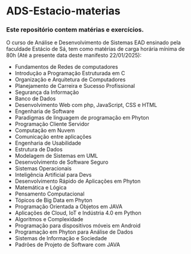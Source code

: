 # ADS-Estacio-materias

### Este repositório contem matérias e exercícios.

O curso de Análise e Desenvolvimento de Sistemas EAD ensinado pela 
faculdade Estácio de Sá, tem como matérias de carga horária mínima 
de 80h (Até a presente data deste manifesto 22/01/2025):

 - Fundamentos de Redes de computadores
 - Introdução a Programação Estruturada em C
 - Organização e Arquitetura de Computadores
 - Planejamento de Carreira e Sucesso Profissional
 - Segurança da Informação
 - Banco de Dados
 - Desenvolvimento Web com php, JavaScript, CSS e HTML
 - Engenharia de Software
 - Paradigmas de linguagem de programação em Phyton
 - Programação Cliente Servidor
 - Computação em Nuvem
 - Comunicação entre aplicações
 - Engenharia de Usabilidade 
 - Estrutura de Dados
 - Modelagem de Sistemas em UML
 - Desenvolvimento de Software Seguro
 - Sistemas Operacionais
 - Inteligência Artificial para Devs
 - Desenvolvimento Rápido de Aplicações em Phyton
 - Matemática e Lógica
 - Pensamento Computacional
 - Tópicos de Big Data em Phyton
 - Programação Orientada a Objetos em JAVA
 - Aplicações de Cloud, IoT e Indústria 4.0 em Python
 - Algoritmos e Complexidade
 - Programação para dispositivos móveis em Android
 - Programação em Phyton para Análise de Dados
 - Sistemas de Informação e Sociedade
 - Padrões de Projeto de Software com JAVA

    


